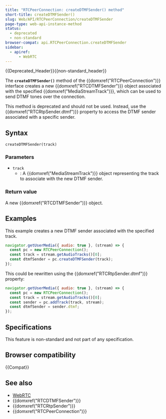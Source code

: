 ```yaml
---
title: "RTCPeerConnection: createDTMFSender() method"
short-title: createDTMFSender()
slug: Web/API/RTCPeerConnection/createDTMFSender
page-type: web-api-instance-method
status:
  - deprecated
  - non-standard
browser-compat: api.RTCPeerConnection.createDTMFSender
sidebar:
  - apiref:
      - WebRTC
---
```


{{Deprecated_Header}}{{non-standard_header}}

The **`createDTMFSender()`** method of the {{domxref("RTCPeerConnection")}} interface creates a new {{domxref("RTCDTMFSender")}} object associated with the specified {{domxref("MediaStreamTrack")}}, which can be used to send DTMF tones over the connection.

This method is deprecated and should not be used. Instead, use the {{domxref("RTCRtpSender.dtmf")}} property to access the DTMF sender associated with a specific sender.

## Syntax

```js-nolint
createDTMFSender(track)
```

### Parameters

- `track`
  - : A {{domxref("MediaStreamTrack")}} object representing the track to associate with the new DTMF sender.

### Return value

A new {{domxref("RTCDTMFSender")}} object.

## Examples

This example creates a new DTMF sender associated with the specified track.

```js
navigator.getUserMedia({ audio: true }, (stream) => {
  const pc = new RTCPeerConnection();
  const track = stream.getAudioTracks()[0];
  const dtmfSender = pc.createDTMFSender(track);
});
```

This could be rewritten using the {{domxref("RTCRtpSender.dtmf")}} property:

```js
navigator.getUserMedia({ audio: true }, (stream) => {
  const pc = new RTCPeerConnection();
  const track = stream.getAudioTracks()[0];
  const sender = pc.addTrack(track, stream);
  const dtmfSender = sender.dtmf;
});
```

## Specifications

This feature is non-standard and not part of any specification.

## Browser compatibility

{{Compat}}

## See also

- [WebRTC](/en-US/docs/Web/API/WebRTC_API)
- {{domxref("RTCDTMFSender")}}
- {{domxref("RTCRtpSender")}}
- {{domxref("RTCPeerConnection")}}
